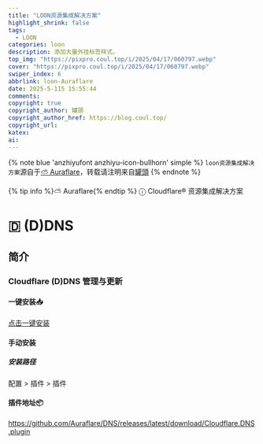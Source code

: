 ```yaml
---
title: "LOON资源集成解决方案"
highlight_shrink: false
tags:
  - LOON
categories: loon
description: 添加大量外挂标签样式。
top_img: "https://pixpro.coul.top/i/2025/04/17/060797.webp"
cover: "https://pixpro.coul.top/i/2025/04/17/060797.webp"
swiper_index: 6
abbrlink: loon-Auraflare
date: 2025-5-115 15:55:44
comments:
copyright: true
copyright_author: 罐頭
copyright_author_href: https://blog.coul.top/
copyright_url: 
katex:
ai: 
---
```


{% note blue 'anzhiyufont anzhiyu-icon-bullhorn' simple %}
`loon资源集成解决方案`源自于[⛅ Auraflare](https://auraflare.github.io/)，转载请注明来自[罐頭](https://blog.coul.top)
{% endnote %}

{% tip info %}⛅ Auraflare{% endtip %}
ⓘ Cloudflare® 资源集成解决方案

# 🇩 (D)DNS
## 简介
### Cloudflare (D)DNS 管理与更新
#### 一键安装📥
[点击一键安装](loon://import?plugin=https%3A%2F%2Fgithub.com%2FAuraflare%2FDNS%2Freleases%2Flatest%2Fdownload%2FCloudflare.DNS.plugin)
#### 手动安装
##### 安装路径
配置 > 插件 > 插件
#### 插件地址📦
https://github.com/Auraflare/DNS/releases/latest/download/Cloudflare.DNS.plugin
